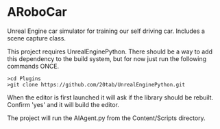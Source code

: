 # ARoboCar

Unreal Engine car simulator for training our self driving car. Includes a scene capture class.

This project requires UnrealEnginePython. There  should be a way to add this dependency to the build
system, but for now just run the following commands ONCE.
```
>cd Plugins
>git clone https://github.com/20tab/UnrealEnginePython.git
```

When the editor is first launched it will ask if the library should be rebuilt. Confirm 'yes' and it will build the editor.

The project will run the AIAgent.py from the Content/Scripts directory.
